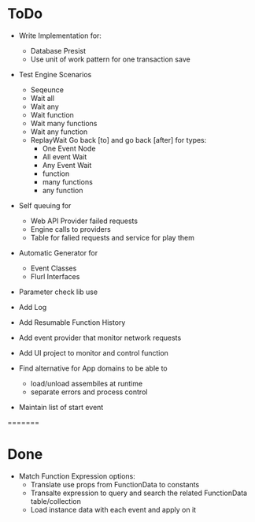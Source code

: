 # ToDo
* Write Implementation for:
	* Database Presist
	* Use unit of work pattern for one transaction save
* Test Engine Scenarios
	* Seqeunce
	* Wait all
	* Wait any
	* Wait function
	* Wait many functions
	* Wait any function
	* ReplayWait Go back [to] and go back [after] for types:
		* One Event Node
		* All event Wait
		* Any Event Wait
		* function
		* many functions
		* any function 


* Self queuing for 
	* Web API Provider failed requests
	* Engine calls to providers
	* Table for falied requests and service for play them

* Automatic Generator for
	* Event Classes
	* Flurl Interfaces


* Parameter check lib use


* Add Log
* Add Resumable Function History
* Add event provider that monitor network requests
* Add UI project to monitor and control function

* Find alternative for App domains to be able to 
	* load/unload assembiles at runtime 
	* separate errors and process control 

* Maintain list of start event


=======
# Done
* Match Function Expression options:
	* Translate use props from FunctionData to constants
	* Transalte expression to query and search the related FunctionData table/collection
	* Load instance data with each event and apply on it